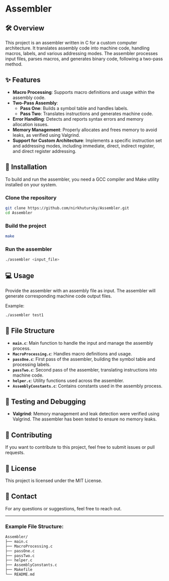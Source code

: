 
# Assembler

## 🛠 Overview
This project is an assembler written in C for a custom computer architecture. It translates assembly code into machine code, handling macros, labels, and various addressing modes. The assembler processes input files, parses macros, and generates binary code, following a two-pass method.

## ✨ Features
- **Macro Processing**: Supports macro definitions and usage within the assembly code.
- **Two-Pass Assembly**: 
  - **Pass One**: Builds a symbol table and handles labels.
  - **Pass Two**: Translates instructions and generates machine code.
- **Error Handling**: Detects and reports syntax errors and memory allocation issues.
- **Memory Management**: Properly allocates and frees memory to avoid leaks, as verified using Valgrind.
- **Support for Custom Architecture**: Implements a specific instruction set and addressing modes, including immediate, direct, indirect register, and direct register addressing.

## 🚀 Installation
To build and run the assembler, you need a GCC compiler and Make utility installed on your system.

### Clone the repository
```bash
git clone https://github.com/nirkhutursky/Assembler.git
cd Assembler
```

### Build the project
```bash
make
```

### Run the assembler
```bash
./assembler <input_file>
```

## 💻 Usage
Provide the assembler with an assembly file as input. The assembler will generate corresponding machine code output files.

Example:
```bash
./assembler test1
```

## 📂 File Structure
- **`main.c`**: Main function to handle the input and manage the assembly process.
- **`MacroProcessing.c`**: Handles macro definitions and usage.
- **`passOne.c`**: First pass of the assembler, building the symbol table and processing labels.
- **`passTwo.c`**: Second pass of the assembler, translating instructions into machine code.
- **`helper.c`**: Utility functions used across the assembler.
- **`AssemblyConstants.c`**: Contains constants used in the assembly process.

## 🧪 Testing and Debugging
- **Valgrind**: Memory management and leak detection were verified using Valgrind. The assembler has been tested to ensure no memory leaks.

## 🤝 Contributing
If you want to contribute to this project, feel free to submit issues or pull requests.

## 📜 License
This project is licensed under the MIT License.

## 📧 Contact
For any questions or suggestions, feel free to reach out.

---

### Example File Structure:
```bash
Assembler/
├── main.c
├── MacroProcessing.c
├── passOne.c
├── passTwo.c
├── helper.c
├── AssemblyConstants.c
├── Makefile
└── README.md
```
